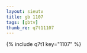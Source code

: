 ```yaml
--- 
layout: sieutv
title: gb 1107
tags: [gbtv]
thumb_re: q7t11107
---
```

{% include q7t1 key="1107" %} 
